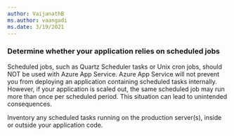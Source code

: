 ```yaml
---
author: VaijanathB
ms.author: vaangadi
ms.date: 3/19/2021
---
```


### Determine whether your application relies on scheduled jobs

Scheduled jobs, such as Quartz Scheduler tasks or Unix cron jobs, should NOT be used with Azure App Service. Azure App Service will not prevent you from deploying an application containing scheduled tasks internally. However, if your application is scaled out, the same scheduled job may run more than once per scheduled period. This situation can lead to unintended consequences.

Inventory any scheduled tasks running on the production server(s), inside or outside your application code.
